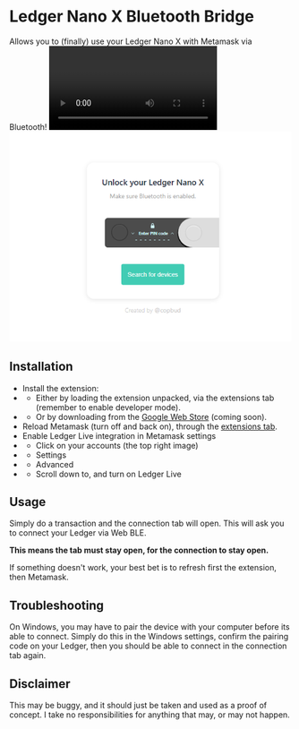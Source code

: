 # Ledger Nano X Bluetooth Bridge
Allows you to (finally) use your Ledger Nano X with Metamask via Bluetooth!
![demo video](https://i.imgur.com/IrbQi8C.mp4)
![extension tab](./screenshot.jpeg)

## Installation
 - Install the extension:
 - - Either by loading the extension unpacked, via the extensions tab (remember to enable developer mode).
 - - Or by downloading from the [Google Web Store](https://chrome.google.com/webstore/detail/COMING/SOON) (coming soon).
 - Reload Metamask (turn off and back on), through the [extensions tab](chrome://extensions/?id=nkbihfbeogaeaoehlefnkodbefgpgknn).
 - Enable Ledger Live integration in Metamask settings
 - - Click on your accounts (the top right image)
 - - Settings
 - - Advanced
 - - Scroll down to, and turn on Ledger Live
 
## Usage
Simply do a transaction and the connection tab will open. This will ask you to connect your Ledger via Web BLE.

**This means the tab must stay open, for the connection to stay open.**

If something doesn't work, your best bet is to refresh first the extension, then Metamask.

## Troubleshooting
On Windows, you may have to pair the device with your computer before its able to connect.
Simply do this in the Windows settings, confirm the pairing code on your Ledger, then you should be able to connect in the connection tab again.

## Disclaimer
This may be buggy, and it should just be taken and used as a proof of concept.
I take no responsibilities for anything that may, or may not happen.
